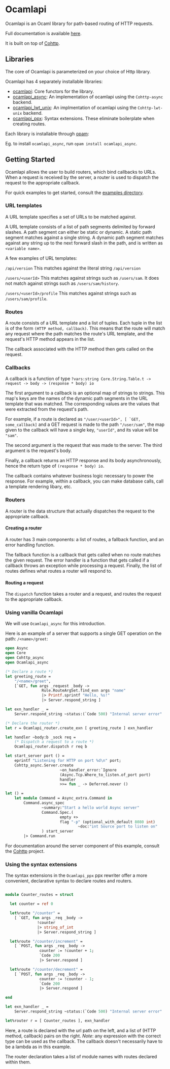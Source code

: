 # Ocamlapi

Ocamlapi is an Ocaml library for path-based routing of HTTP requests.

Full documentation is available [here](https://nosman.github.io/Ocamlapi/).

It is built on top of [Cohttp](https://github.com/mirage/ocaml-cohttp).

## Libraries

The core of Ocamlapi is parameterized on your choice of Http library.

Ocamlapi has 4 separately installable libraries:

* [ocamlapi](https://opam.ocaml.org/packages/ocamlapi/): Core functors for the library.
* [ocamlapi_async](https://opam.ocaml.org/packages/ocamlapi_async/): An implementation of ocamlapi using the `Cohttp-async` backend.
* [ocamlapi_lwt_unix](https://opam.ocaml.org/packages/ocamlapi_lwt_unix/): An implmentation of ocamlapi using the `Cohttp-lwt-unix` backend.
* [ocamlapi_ppx](https://opam.ocaml.org/packages/ocamlapi_ppx/): Syntax extensions. These eliminate boilerplate when creating routes.

Each library is installable through [opam](https://opam.ocaml.org/):

Eg. to install `ocamlapi_async`, run `opam install ocamlapi_async`.

## Getting Started

Ocamlapi allows the user to build routers, which bind callbacks to URLs.
When a request is received by the server, a router is used to dispatch the request to
the appropriate callback.

For quick examples to get started, consult the [examples directory](https://github.com/nosman/Ocamlapi/tree/master/example).

### URL templates

A URL template specifies a set of URLs to be matched against.

A URL template consists of a list of path segments delimited by forward slashes.
A path segment can either be static or dynamic. A static path segment matches against a
single string. A dynamic path segment matches against any string up to the next forward slash
in the path, and is written as `<variable name>`.

A few examples of URL templates:

`/api/version`
    This matches against the literal string `/api/version`

`/users/<userId>`
    This matches against strings such as `/users/sam`.
    It does not match against strings such as `/users/sam/history`.

`/users/<userId>/profile`
    This matches against strings such as `/users/sam/profile`.

### Routes

A route consists of a URL template and a list of tuples. Each tuple in the list is of the form
`(HTTP method, callback)`. This means that the route will match any request where the path matches
the route's URL template, and the request's HTTP method appears in the list.

The callback associated with the HTTP method then gets called on the request.

### Callbacks

A callback is a function of type
`?⁠vars:string Core.String.Table.t ‑> request -> body -> (response * body) io`

The first argument to a callback is an optional map of strings to strings.
This map's keys are the names of the dynamic path segments in the URL template that was matched.
The corresponding values are the values that were extracted from the request's path.

For example, if a route is declared as
``"/user/<userId>", [ `GET, some_callback]``
and a GET request is made to the path `"/user/sam"`, the map given to the callback will have a single key,
`"userId"`, and its value will be `"sam"`.

The second argument is the request that was made to the server.
The third argument is the request's body.

Finally, a callback returns an HTTP response and its body asynchronously, hence the return type of
`(response * body) io`.

The callback contains whatever business logic necessary to power the response. For example, within a callback,
you can make database calls, call a template rendering libary, etc.

### Routers

A router is the data structure that actually dispatches the request to the appropriate callback.

#### Creating a router

A router has 3 main components: a list of routes, a fallback function, and an error handling function.

The fallback function is a callback that gets called when no route matches the given request.
The error handler is a function that gets called if a callback throws an exception while processing a request.
Finally, the list of routes defines what routes a router will respond to.

#### Routing a request

The `dispatch` function takes a router and a request, and routes the request to the appropriate callback.

### Using vanilla Ocamlapi

We will use `Ocamlapi_async` for this introduction.

Here is an example of a server that supports a single GET operation on the path:
`/<name>/greet`:

```ocaml
open Async
open Core
open Cohttp_async
open Ocamlapi_async

(* Declare a route *)
let greeting_route =
    "/<name>/greet",
    [`GET, fun args _request _body ->
                Rule.RouteArgSet.find_exn args "name"
                |> Printf.sprintf "Hello, %s!"
                |> Server.respond_string ]

let exn_handler _ =
    Server.respond_string ~status:(`Code 500) "Internal server error"

(* Declare the router *)
let r = Ocamlapi_router.create_exn [ greeting_route ] exn_handler

let handler ~body:b _sock req =
    (* Dispatch a request to a route *)
    Ocamlapi_router.dispatch r req b

let start_server port () =
    eprintf "Listening for HTTP on port %d\n" port;
    Cohttp_async.Server.create
                        ~on_handler_error:`Ignore
                        (Async.Tcp.Where_to_listen.of_port port)
                        handler
                        >>= fun _ -> Deferred.never ()

let () =
    let module Command = Async_extra.Command in
        Command.async_spec
                ~summary:"Start a hello world Async server"
                Command.Spec.(
                        empty +>
                        flag "-p" (optional_with_default 8080 int)
                                ~doc:"int Source port to listen on"
                ) start_server
        |> Command.run

```

For documentation around the server component of this example, consult the
[Cohttp](https://github.com/mirage/ocaml-cohttp) project.

### Using the syntax extensions

The syntax extensions in the `Ocamlapi_ppx` ppx rewriter offer a more convenient,
declarative syntax to declare routes and routers.

```ocaml

module Counter_routes = struct

  let counter = ref 0

  let%route "/counter" =
    [ `GET, fun args _req _body ->
              !counter
              |> string_of_int
              |> Server.respond_string ]

  let%route "/counter/increment" =
    [ `POST, fun args _req _body ->
               counter := !counter + 1;
               `Code 200
               |> Server.respond ]

  let%route "/counter/decrement" =
    [ `POST, fun args _req _body ->
               counter := !counter - 1;
               `Code 200
               |> Server.respond ]

end

let exn_handler _ =
    Server.respond_string ~status:(`Code 500) "Internal server error"

let%router r = [ Counter_routes ], exn_handler

```

Here, a route is declared with the url path on the left, and a list of
(HTTP method, callback) pairs on the right. *Note*: any expression with the correct type can be used as the callback. The callback doesn't necessarily have to be a lambda as in this example.

The router declaration takes a list of module names with routes declared within
them.
